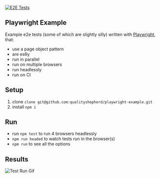 [![E2E Tests](https://github.com/qualityshepherd/playwright-example/actions/workflows/e2e.yaml/badge.svg)](https://github.com/qualityshepherd/playwright-example/actions/workflows/e2e.yaml)

## Playwright Example
Example e2e tests (some of which are slightly silly) written with [Playwright](https://playwright.dev/), that:
- use a page object pattern
- are es6y
- run in parallel
- run on multiple browsers
- run headlessly
- run on CI

## Setup
1. clone `clone git@github.com:qualityshepherd/playwright-example.git`
2. install `npm i`

## Run
* run `npm test` to run 4 browsers headlessly
* `npm run headed` to watch tests run in the browser(s)
* `npm run` to see all the options

## Results

![Test Run Gif](https://qualityshepherd.com/screencasts/pw.gif)
